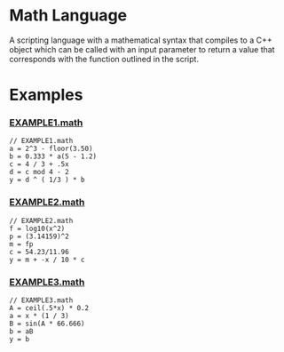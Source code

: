 # Math Language
A scripting language with a mathematical syntax that compiles to a C++ object which can be called with an input parameter to return a value that corresponds with the function outlined in the script.

# Examples

### [EXAMPLE1.math](docs\Examples\EXAMPLE1.math)
```
// EXAMPLE1.math
a = 2^3 - floor(3.50)
b = 0.333 * a(5 - 1.2)
c = 4 / 3 + .5x
d = c mod 4 - 2
y = d ^ ( 1/3 ) * b
```

### [EXAMPLE2.math](docs\Examples\EXAMPLE2.math)
```
// EXAMPLE2.math
f = log10(x^2)
p = (3.14159)^2
m = fp
c = 54.23/11.96
y = m + -x / 10 * c
```

### [EXAMPLE3.math](docs\Examples\EXAMPLE3.math)
```
// EXAMPLE3.math
A = ceil(.5*x) * 0.2
a = x * (1 / 3)
B = sin(A * 66.666)
b = aB
y = b
```